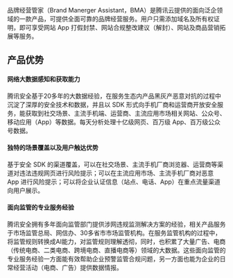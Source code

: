 

品牌经营管家（Brand Manerger Assistant，BMA）是腾讯云提供的面向泛企领域的一款产品，可提供全面可靠的品牌经营服务。用户只需添加域名及所有权证明，即可享受网站 App 打假封禁、网站合规整改建议（解封）、网站及商品营销拓展等服务。

## 产品优势

#### 网络大数据感知和获取能力

腾讯安全基于20多年的大数据经验，在服务生态内产品黑灰产恶意对抗的过程中沉淀了深厚的安全技术和数据，并且以 SDK 形式向手机厂商和运营商开放安全服务，能获取到社交场景、主流手机端、运营商、主流应用市场相关网站、公众号、移动应用（App）等数据。每天分析处理十亿级网页、百万级 App、百万级公众号数据。

#### 独特的场景覆盖以及用户触达优势

基于安全 SDK 的渠道覆盖，可以在社交场景、主流手机厂商浏览器、运营商等渠道对违法违规网页进行风险提示；可以在主流应用市场、主流手机厂商对恶意 App 进行风险提示；可以将企业认证信息（站点、电话、App）在重点流量渠道向用户展示。

#### 面向监管的专业服务经验

腾讯安全拥有多年面向监管部门提供涉网违规监测解决方案的经验，相关产品服务于市场监管总局、网信办、30多省市市场监管机构。在服务监管机构的过程中，将监管规则转换成AI能力，对监管规则理解透彻，同时，也积累了大量广告、电商（传统电商、二类电商、跨境电商、直播电商等）领域的大数据。这些面向监管的专业服务经验一方面能有效帮助企业预警监管合规问题，另一方面也能为企业的日常经营活动（电商、广告）提供数据情报。

